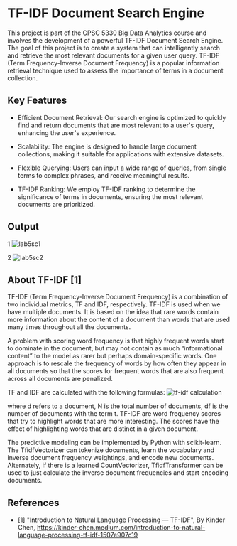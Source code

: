 # TF-IDF Document Search Engine



This project is part of the CPSC 5330 Big Data Analytics course and involves the development of a powerful TF-IDF Document Search Engine. The goal of this project is to create a system that can intelligently search and retrieve the most relevant documents for a given user query. TF-IDF (Term Frequency-Inverse Document Frequency) is a popular information retrieval technique used to assess the importance of terms in a document collection.

## Key Features
- Efficient Document Retrieval: Our search engine is optimized to quickly find and return documents that are most relevant to a user's query, enhancing the user's experience.

- Scalability: The engine is designed to handle large document collections, making it suitable for applications with extensive datasets.

- Flexible Querying: Users can input a wide range of queries, from single terms to complex phrases, and receive meaningful results.

- TF-IDF Ranking: We employ TF-IDF ranking to determine the significance of terms in documents, ensuring the most relevant documents are prioritized.


## Output
1 
![lab5sc1](https://github.com/SartajBhuvaji/Search-Engine/assets/31826483/721d1657-b644-4718-b345-504add149be0)

2
![lab5sc2](https://github.com/SartajBhuvaji/Search-Engine/assets/31826483/de458763-5658-49d6-a49d-1e5f857562dc)

## About TF-IDF [1]
TF-IDF (Term Frequency-Inverse Document Frequency) is a combination of two individual metrics, TF and IDF, respectively. TF-IDF is used when we have multiple documents. It is based on the idea that rare words contain more information about the content of a document than words that are used many times throughout all the documents.

A problem with scoring word frequency is that highly frequent words start to dominate in the document, but may not contain as much “informational content” to the model as rarer but perhaps domain-specific words. One approach is to rescale the frequency of words by how often they appear in all documents so that the scores for frequent words that are also frequent across all documents are penalized.

TF and IDF are calculated with the following formulas:
![tf-idf calculation](https://github.com/SartajBhuvaji/Search-Engine/assets/31826483/c15f0c0c-653d-4a1b-8152-ef14f176acdb)


where d refers to a document, N is the total number of documents, df is the number of documents with the term t. TF-IDF are word frequency scores that try to highlight words that are more interesting. The scores have the effect of highlighting words that are distinct in a given document.

The predictive modeling can be implemented by Python with scikit-learn. The TfidfVectorizer can tokenize documents, learn the vocabulary and inverse document frequency weightings, and encode new documents. Alternately, if there is a learned CountVectorizer, TfidfTransformer can be used to just calculate the inverse document frequencies and start encoding documents.


## References
- [1] "Introduction to Natural Language Processing — TF-IDF", By Kinder Chen, https://kinder-chen.medium.com/introduction-to-natural-language-processing-tf-idf-1507e907c19

